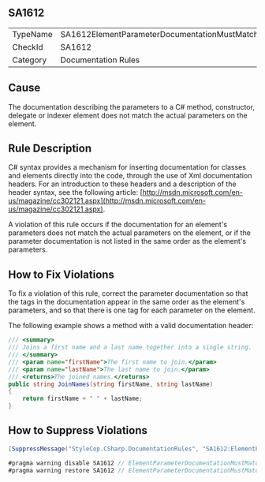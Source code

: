 ﻿## SA1612

<table>
<tr>
  <td>TypeName</td>
  <td>SA1612ElementParameterDocumentationMustMatchElementParameters</td>
</tr>
<tr>
  <td>CheckId</td>
  <td>SA1612</td>
</tr>
<tr>
  <td>Category</td>
  <td>Documentation Rules</td>
</tr>
</table>

## Cause

The documentation describing the parameters to a C# method, constructor, delegate or indexer element does not match the actual parameters on the element.

## Rule Description

C# syntax provides a mechanism for inserting documentation for classes and elements directly into the code, through the use of Xml documentation headers. For an introduction to these headers and a description of the header syntax, see the following article: [http://msdn.microsoft.com/en-us/magazine/cc302121.aspx](http://msdn.microsoft.com/en-us/magazine/cc302121.aspx).

A violation of this rule occurs if the documentation for an element's parameters does not match the actual parameters on the element, or if the parameter documentation is not listed in the same order as the element's parameters.

## How to Fix Violations

To fix a violation of this rule, correct the parameter documentation so that the <param> tags in the documentation appear in the same order as the element's parameters, and so that there is one <param> tag for each parameter on the element.

The following example shows a method with a valid documentation header:

```csharp
/// <summary>
/// Joins a first name and a last name together into a single string.
/// </summary>
/// <param name="firstName">The first name to join.</param>
/// <param name="lastName">The last name to join.</param>
/// <returns>The joined names.</returns>
public string JoinNames(string firstName, string lastName)
{
    return firstName + " " + lastName;
}
```

## How to Suppress Violations

```csharp
[SuppressMessage("StyleCop.CSharp.DocumentationRules", "SA1612:ElementParameterDocumentationMustMatchElementParameters", Justification = "Reviewed.")]
```

```csharp
#pragma warning disable SA1612 // ElementParameterDocumentationMustMatchElementParameters
#pragma warning restore SA1612 // ElementParameterDocumentationMustMatchElementParameters
```
